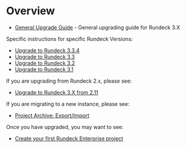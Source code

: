 # Overview


- [General Upgrade Guide](upgrading.md) - General upgrading guide for Rundeck 3.X

Specific instructions for specific Rundeck Versions:

- [Upgrade to Rundeck 3.3.4](upgrading-to-rundeck-3.3.4.md)
- [Upgrade to Rundeck 3.3](upgrading-to-rundeck-3.3.md)
- [Upgrade to Rundeck 3.2](upgrading-to-rundeck-3.2.md)
- [Upgrade to Rundeck 3.1](upgrading-to-rundeck-3.1.md)


If you are upgrading from Rundeck 2.x, please see:

- [Upgrade to Rundeck 3.X from 2.11](upgrading-to-rundeck3.md)

If you are migrating to a new instance, please see:
- [Project Archive: Export/Import](/administration/projects/project-archive.md)

Once you have upgraded, you may want to see:

- [Create your first Rundeck Enterprise project](/manual/03-getting-started.md#project-setup)

